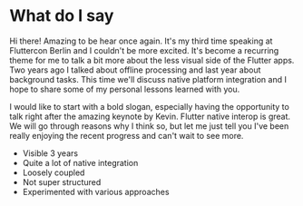 # What do I say


Hi there! Amazing to be hear once again. It's my third time speaking at Fluttercon Berlin and I couldn't be more excited. It's become a recurring theme for me to talk a bit more about the less visual side of the Flutter apps. Two years ago I talked about offline processing and last year about background tasks. This time we'll discuss native platform integration and I hope to share some of my personal lessons learned with you.

I would like to start with a bold slogan, especially having the opportunity to talk right after the amazing keynote by Kevin. Flutter native interop is great. We will go through reasons why I think so, but let me just tell you I've been really enjoying the recent progress and can't wait to see more.

- Visible 3 years
- Quite a lot of native integration
- Loosely coupled 
- Not super structured
- Experimented with various approaches
